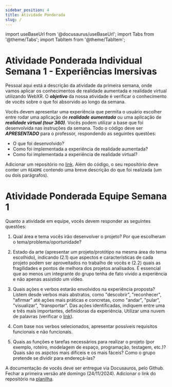 ```yaml
---
sidebar_position: 4
title: Atividade Ponderada
slug: /
---
```


import useBaseUrl from '@docusaurus/useBaseUrl';
import Tabs from '@theme/Tabs';
import TabItem from '@theme/TabItem';

# Atividade Ponderada Individual Semana 1 - Experiências Imersivas

Pessoal aqui está a descrição da atividade da primeira semana, onde vamos aplicar os conhecimentos de realidade aumentada e realidade virtual utilizando WebXR. O ***objetivo*** da nossa atividade é verificar o conhecimento de vocês sobre o que foi absorvido ao longo da semana.

Vocês devem apresentar uma experiência que permita o usuário escolher entre rodar uma aplicação de ***realidade aumentada*** ou uma aplicação de ***realidade virtual (tour 360)***. Vocês podem utilizar a base que foi desenvolvida nas instruções da semana. Todo o código deve ser ***APRESENTADO*** para o professor, respondendo as seguintes questões:

- O que foi desenvolvido?
- Como foi implementada a experiência de realidade aumentada?
- Como foi implementada a experiência de realidade virtual?

Adicionar um repositório no [link](https://docs.google.com/spreadsheets/d/1chnZkOykV0J4RPjyKz_dJgaSmmI0E4zCAlD7rvsJgz0/edit?usp=sharing). Além do código, o seu repositório deve conter um `README` contendo uma breve descrição do que foi realizada (um ou dois parágrafos).

# Atividade Ponderada Equipe Semana 1

Quanto a atividade em equipe, vocês devem responder as seguintes questões:

1. Qual área e tema vocês irão desenvolver o projeto? Por que escolheram o tema/problema/oportunidade?

2. Estado da arte (apresentar um projeto/protótipo na mesma área do tema escolhido), indicando (2.1) que aspectos e características de cada projeto podem ser aproveitados no trabalho de vocês e (2.2) quais as fragilidades e pontos de melhora dos projetos analisados. É essencial que ao menos um integrante do grupo tenha de fato vivido a experiência e não apenas assistido um vídeo.

3. Quais ações e verbos estarão envolvidos na experiência proposta? Listem desde verbos mais abstratos, como "descobrir", "reconhecer", "afirmar" até ações mais práticas e concretas, como "andar", "pular", "visualizar", "transportar". Das ações identificadas, indiquem entre uma e três mais importantes, definidoras da experiência. Utilizar uma nuvem de palavras (verificar o [link](https://worditout.com/word-cloud/create)).

4. Com base nos verbos selecionados, apresentar possíveis requisitos funcionais e não funcionais.

5. Quais as funções e tarefas necessários para realizar o projeto (por exemplo, roteiro, modelagem de espaço, programação, testagem, etc.)? Quais são os aspctos mais difíceis e os mais fáceis? Como o grupo pretende se dividir para endereçá-las?

A documentação de vocês deve ser entregue via Docusauros, pelo Github. Fechar a primeira versão até domingo (24/11/2024). Adicionar o link do repositório na [planilha](https://docs.google.com/spreadsheets/d/1cau3_cQlDi5R55Jz7ZjITGiDrzaIf_R34x7Lo0R7Zjg/edit?usp=sharing).

